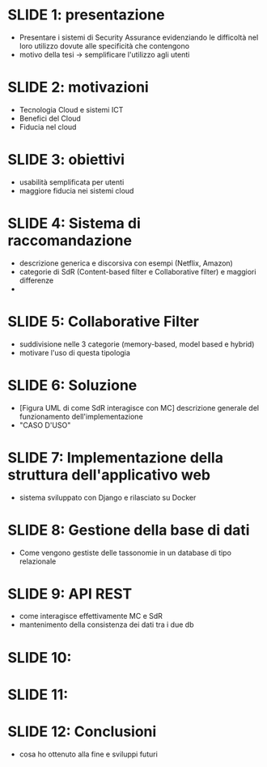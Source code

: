 # SLIDE 1: presentazione
- Presentare i sistemi di Security Assurance evidenziando le difficoltà nel loro utilizzo dovute alle specificità che 
contengono
- motivo della tesi -> semplificare l'utilizzo agli utenti


# SLIDE 2: motivazioni
- Tecnologia Cloud e sistemi ICT
- Benefici del Cloud
- Fiducia nel cloud


# SLIDE 3: obiettivi
- usabilità semplificata per utenti
- maggiore fiducia nei sistemi cloud



# SLIDE 4: Sistema di raccomandazione
- descrizione generica e discorsiva con esempi (Netflix, Amazon)
- categorie di SdR (Content-based filter e Collaborative filter) e maggiori differenze
- 



# SLIDE 5: Collaborative Filter
- suddivisione nelle 3 categorie (memory-based, model based e hybrid)
- motivare l'uso di questa tipologia



# SLIDE 6: Soluzione
- [Figura UML di come SdR interagisce con MC] descrizione generale del funzionamento dell'implementazione
- "CASO D'USO"



# SLIDE 7: Implementazione della struttura dell'applicativo web
- sistema sviluppato con Django e rilasciato su Docker



# SLIDE 8: Gestione della base di dati
- Come vengono gestiste delle tassonomie in un database di tipo relazionale



# SLIDE 9: API REST
- come interagisce effettivamente MC e SdR
- mantenimento della consistenza dei dati tra i due db



# SLIDE 10: 



# SLIDE 11: 



# SLIDE 12: Conclusioni
- cosa ho ottenuto alla fine e sviluppi futuri

